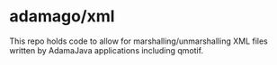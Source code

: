 # adamago/xml
This repo holds code to allow for marshalling/unmarshalling XML files
written by AdamaJava applications including qmotif.
